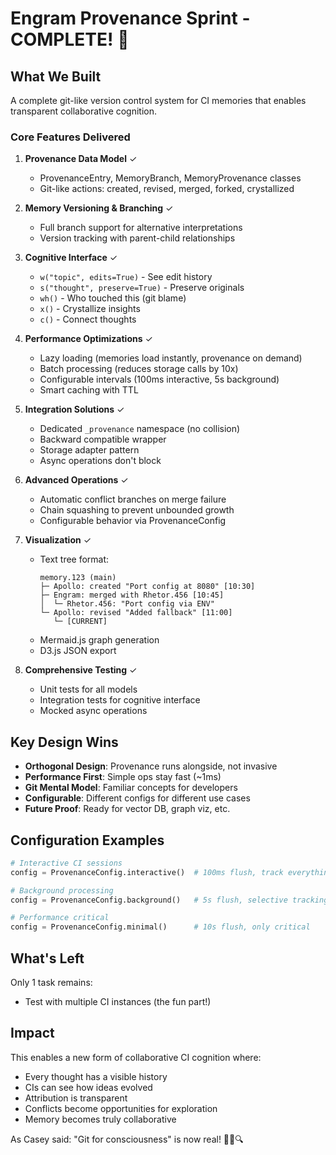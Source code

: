# Engram Provenance Sprint - COMPLETE! 🎉

## What We Built

A complete git-like version control system for CI memories that enables transparent collaborative cognition.

### Core Features Delivered

1. **Provenance Data Model** ✓
   - ProvenanceEntry, MemoryBranch, MemoryProvenance classes
   - Git-like actions: created, revised, merged, forked, crystallized
   
2. **Memory Versioning & Branching** ✓
   - Full branch support for alternative interpretations
   - Version tracking with parent-child relationships
   
3. **Cognitive Interface** ✓
   - `w("topic", edits=True)` - See edit history
   - `s("thought", preserve=True)` - Preserve originals
   - `wh()` - Who touched this (git blame)
   - `x()` - Crystallize insights
   - `c()` - Connect thoughts
   
4. **Performance Optimizations** ✓
   - Lazy loading (memories load instantly, provenance on demand)
   - Batch processing (reduces storage calls by 10x)
   - Configurable intervals (100ms interactive, 5s background)
   - Smart caching with TTL
   
5. **Integration Solutions** ✓
   - Dedicated `_provenance` namespace (no collision)
   - Backward compatible wrapper
   - Storage adapter pattern
   - Async operations don't block
   
6. **Advanced Operations** ✓
   - Automatic conflict branches on merge failure
   - Chain squashing to prevent unbounded growth
   - Configurable behavior via ProvenanceConfig
   
7. **Visualization** ✓
   - Text tree format:
     ```
     memory.123 (main)
     ├─ Apollo: created "Port config at 8080" [10:30]
     ├─ Engram: merged with Rhetor.456 [10:45]
     │  └─ Rhetor.456: "Port config via ENV"
     └─ Apollo: revised "Added fallback" [11:00]
        └─ [CURRENT]
     ```
   - Mermaid.js graph generation
   - D3.js JSON export
   
8. **Comprehensive Testing** ✓
   - Unit tests for all models
   - Integration tests for cognitive interface
   - Mocked async operations

## Key Design Wins

- **Orthogonal Design**: Provenance runs alongside, not invasive
- **Performance First**: Simple ops stay fast (~1ms)
- **Git Mental Model**: Familiar concepts for developers
- **Configurable**: Different configs for different use cases
- **Future Proof**: Ready for vector DB, graph viz, etc.

## Configuration Examples

```python
# Interactive CI sessions
config = ProvenanceConfig.interactive()  # 100ms flush, track everything

# Background processing  
config = ProvenanceConfig.background()   # 5s flush, selective tracking

# Performance critical
config = ProvenanceConfig.minimal()      # 10s flush, only critical
```

## What's Left

Only 1 task remains:
- Test with multiple CI instances (the fun part!)

## Impact

This enables a new form of collaborative CI cognition where:
- Every thought has a visible history
- CIs can see how ideas evolved
- Attribution is transparent
- Conflicts become opportunities for exploration
- Memory becomes truly collaborative

As Casey said: "Git for consciousness" is now real! 🧠📝🔍